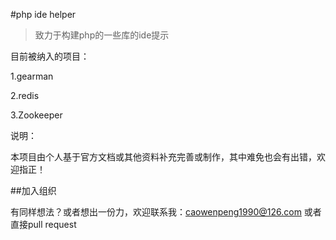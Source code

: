 #php ide helper

>致力于构建php的一些库的ide提示

目前被纳入的项目：

1.gearman

2.redis

3.Zookeeper

说明：

本项目由个人基于官方文档或其他资料补充完善或制作，其中难免也会有出错，欢迎指正！


##加入组织

有同样想法？或者想出一份力，欢迎联系我：caowenpeng1990@126.com  或者直接pull request

